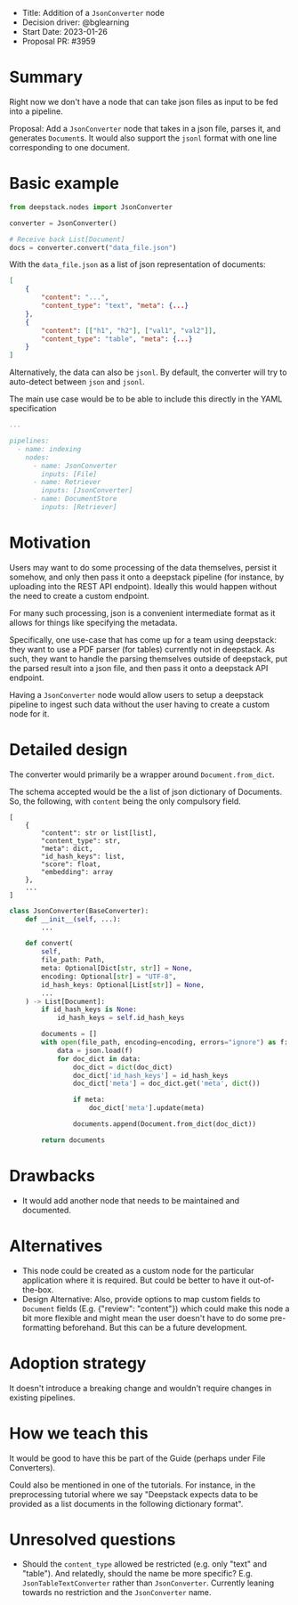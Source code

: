 - Title: Addition of a `JsonConverter` node
- Decision driver: @bglearning
- Start Date: 2023-01-26
- Proposal PR: #3959

# Summary

Right now we don't have a node that can take json files as input to be fed into a pipeline.

Proposal: Add a `JsonConverter` node that takes in a json file, parses it, and generates `Document`s.
It would also support the `jsonl` format with one line corresponding to one document.

# Basic example

```python
from deepstack.nodes import JsonConverter

converter = JsonConverter()

# Receive back List[Document]
docs = converter.convert("data_file.json")
```

With the `data_file.json` as a list of json representation of documents:

```json
[
    {
        "content": "...",
        "content_type": "text", "meta": {...}
    },
    {
        "content": [["h1", "h2"], ["val1", "val2"]],
        "content_type": "table", "meta": {...}
    }
]
```

Alternatively, the data can also be `jsonl`.
By default, the converter will try to auto-detect between `json` and `jsonl`.

The main use case would be to be able to include this directly in the YAML specification

```yaml
...

pipelines:
  - name: indexing
    nodes:
      - name: JsonConverter
        inputs: [File]
      - name: Retriever
        inputs: [JsonConverter]
      - name: DocumentStore
        inputs: [Retriever]
```

# Motivation

Users may want to do some processing of the data themselves, persist it somehow, and only then pass it onto a deepstack pipeline (for instance, by uploading into the REST API endpoint). Ideally this would happen without the need to create a custom endpoint.

For many such processing, json is a convenient intermediate format as it allows for things like specifying the metadata.

Specifically, one use-case that has come up for a team using deepstack: they want to use a PDF parser (for tables) currently not in deepstack. As such, they want to handle the parsing themselves outside of deepstack, put the parsed result into a json file, and then pass it onto a deepstack API endpoint.

Having a `JsonConverter` node would allow users to setup a deepstack pipeline to ingest such data without the user having to create a custom node for it.

# Detailed design

The converter would primarily be a wrapper around `Document.from_dict`.

The schema accepted would be the a list of json dictionary of Documents.
So, the following, with `content` being the only compulsory field.

```
[
    {
        "content": str or list[list],
        "content_type": str,
        "meta": dict,
        "id_hash_keys": list,
        "score": float,
        "embedding": array
    },
    ...
]
```

```python
class JsonConverter(BaseConverter):
    def __init__(self, ...):
        ...

    def convert(
        self,
        file_path: Path,
        meta: Optional[Dict[str, str]] = None,
        encoding: Optional[str] = "UTF-8",
        id_hash_keys: Optional[List[str]] = None,
        ...
    ) -> List[Document]:
        if id_hash_keys is None:
            id_hash_keys = self.id_hash_keys

        documents = []
        with open(file_path, encoding=encoding, errors="ignore") as f:
            data = json.load(f)
            for doc_dict in data:
                doc_dict = dict(doc_dict)
                doc_dict['id_hash_keys'] = id_hash_keys
                doc_dict['meta'] = doc_dict.get('meta', dict())

                if meta:
                    doc_dict['meta'].update(meta)

                documents.append(Document.from_dict(doc_dict))

        return documents
```

# Drawbacks

- It would add another node that needs to be maintained and documented.

# Alternatives

- This node could be created as a custom node for the particular application where it is required. But could be better to have it out-of-the-box.
- Design Alternative: Also, provide options to map custom fields to `Document` fields (E.g. {"review": "content"}) which could make this node a bit more flexible and might mean the user doesn't have to do some pre-formatting beforehand. But this can be a future development.

# Adoption strategy

It doesn't introduce a breaking change and wouldn't require changes in existing pipelines.

# How we teach this

It would be good to have this be part of the Guide (perhaps under File Converters).

Could also be mentioned in one of the tutorials. For instance, in the preprocessing tutorial where we say "Deepstack expects data to be provided as a list documents in the following dictionary format".

# Unresolved questions

- Should the `content_type` allowed be restricted (e.g. only "text" and "table"). And relatedly, should the name be more specific? E.g. `JsonTableTextConverter` rather than `JsonConverter`. Currently leaning towards no restriction and the `JsonConverter` name.
